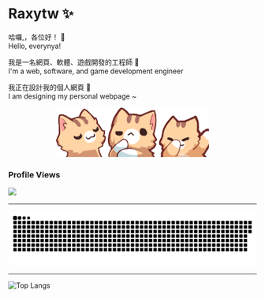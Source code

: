 # Raxytw ✨
哈囉,，各位好！ 👋  
Hello, everynya!

我是一名網頁、軟體、遊戲開發的工程師 📖  
I'm a web, software, and game development engineer

我正在設計我的個人網頁 🔭  
I am designing my personal webpage ~  

<div align="center">
  <img src="./src/Furry-left.png" alt="Furry-果糖" width="20%">
  <img src="./src/Furry-center.png" alt="Furry-果糖" width="20%">
  <img src="./src/Furry-right.png" alt="Furry-果糖" width="20%">
</div>

### Profile Views
![](https://moe-counter.glitch.me/get/@Raxytw.github.readme)

---

<picture>
  <source media="(prefers-color-scheme: dark)" srcset="https://raw.githubusercontent.com/Raxytw/Raxytw/output/github-contribution-grid-snake-dark.svg">
  <source media="(prefers-color-scheme: light)" srcset="https://raw.githubusercontent.com/Raxytw/Raxytw/output/github-contribution-grid-snake.svg">
  <img alt="github contribution grid snake animation" src="https://raw.githubusercontent.com/Raxytw/Raxytw/output/github-contribution-grid-snake.svg">
</picture>

---

![Top Langs](https://github-readme-stats.vercel.app/api/top-langs/?username=raxytw&layout=compact)
